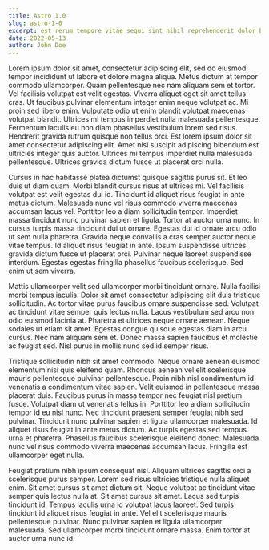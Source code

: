 ```yaml
---
title: Astro 1.0
slug: astro-1-0
excerpt: est rerum tempore vitae sequi sint nihil reprehenderit dolor beatae ea dolores neque fugiat blanditiis voluptate porro vel nihil molestiae ut reiciendis qui aperiam non debitis possimus qui neque nisi nulla
date: 2022-05-13
author: John Doe
---
```


Lorem ipsum dolor sit amet, consectetur adipiscing elit, sed do eiusmod tempor incididunt ut labore et dolore magna aliqua. Metus dictum at tempor commodo ullamcorper. Quam pellentesque nec nam aliquam sem et tortor. Vel facilisis volutpat est velit egestas. Viverra aliquet eget sit amet tellus cras. Ut faucibus pulvinar elementum integer enim neque volutpat ac. Mi proin sed libero enim. Vulputate odio ut enim blandit volutpat maecenas volutpat blandit. Ultrices mi tempus imperdiet nulla malesuada pellentesque. Fermentum iaculis eu non diam phasellus vestibulum lorem sed risus. Hendrerit gravida rutrum quisque non tellus orci. Est lorem ipsum dolor sit amet consectetur adipiscing elit. Amet nisl suscipit adipiscing bibendum est ultricies integer quis auctor. Ultrices mi tempus imperdiet nulla malesuada pellentesque. Ultrices gravida dictum fusce ut placerat orci nulla.

Cursus in hac habitasse platea dictumst quisque sagittis purus sit. Et leo duis ut diam quam. Morbi blandit cursus risus at ultrices mi. Vel facilisis volutpat est velit egestas dui id. Tincidunt id aliquet risus feugiat in ante metus dictum. Malesuada nunc vel risus commodo viverra maecenas accumsan lacus vel. Porttitor leo a diam sollicitudin tempor. Imperdiet massa tincidunt nunc pulvinar sapien et ligula. Tortor at auctor urna nunc. In cursus turpis massa tincidunt dui ut ornare. Egestas dui id ornare arcu odio ut sem nulla pharetra. Gravida neque convallis a cras semper auctor neque vitae tempus. Id aliquet risus feugiat in ante. Ipsum suspendisse ultrices gravida dictum fusce ut placerat orci. Pulvinar neque laoreet suspendisse interdum. Egestas egestas fringilla phasellus faucibus scelerisque. Sed enim ut sem viverra.

Mattis ullamcorper velit sed ullamcorper morbi tincidunt ornare. Nulla facilisi morbi tempus iaculis. Dolor sit amet consectetur adipiscing elit duis tristique sollicitudin. Ac tortor vitae purus faucibus ornare suspendisse sed. Volutpat ac tincidunt vitae semper quis lectus nulla. Lacus vestibulum sed arcu non odio euismod lacinia at. Pharetra et ultrices neque ornare aenean. Neque sodales ut etiam sit amet. Egestas congue quisque egestas diam in arcu cursus. Nec nam aliquam sem et. Donec massa sapien faucibus et molestie ac feugiat sed. Nisl purus in mollis nunc sed id semper risus.

Tristique sollicitudin nibh sit amet commodo. Neque ornare aenean euismod elementum nisi quis eleifend quam. Rhoncus aenean vel elit scelerisque mauris pellentesque pulvinar pellentesque. Proin nibh nisl condimentum id venenatis a condimentum vitae sapien. Velit euismod in pellentesque massa placerat duis. Faucibus purus in massa tempor nec feugiat nisl pretium fusce. Volutpat diam ut venenatis tellus in. Porttitor leo a diam sollicitudin tempor id eu nisl nunc. Nec tincidunt praesent semper feugiat nibh sed pulvinar. Tincidunt nunc pulvinar sapien et ligula ullamcorper malesuada. Id aliquet risus feugiat in ante metus dictum. Ac turpis egestas sed tempus urna et pharetra. Phasellus faucibus scelerisque eleifend donec. Malesuada nunc vel risus commodo viverra maecenas accumsan lacus. Fringilla est ullamcorper eget nulla.

Feugiat pretium nibh ipsum consequat nisl. Aliquam ultrices sagittis orci a scelerisque purus semper. Lorem sed risus ultricies tristique nulla aliquet enim. Sit amet cursus sit amet dictum sit. Neque volutpat ac tincidunt vitae semper quis lectus nulla at. Sit amet cursus sit amet. Lacus sed turpis tincidunt id. Tempus iaculis urna id volutpat lacus laoreet. Sed turpis tincidunt id aliquet risus feugiat in ante. Vel elit scelerisque mauris pellentesque pulvinar. Nunc pulvinar sapien et ligula ullamcorper malesuada. Sed ullamcorper morbi tincidunt ornare massa. Enim tortor at auctor urna nunc id.

